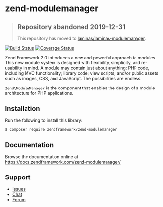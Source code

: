 # zend-modulemanager

> ## Repository abandoned 2019-12-31
>
> This repository has moved to [laminas/laminas-modulemanager](https://github.com/laminas/laminas-modulemanager).

[![Build Status](https://secure.travis-ci.org/zendframework/zend-modulemanager.svg?branch=master)](https://secure.travis-ci.org/zendframework/zend-modulemanager)
[![Coverage Status](https://coveralls.io/repos/github/zendframework/zend-modulemanager/badge.svg?branch=master)](https://coveralls.io/github/zendframework/zend-modulemanager?branch=master)

Zend Framework 2.0 introduces a new and powerful approach to modules. This new
module system is designed with flexibility, simplicity, and re-usability in mind.
A module may contain just about anything: PHP code, including MVC functionality;
library code; view scripts; and/or public assets such as images, CSS, and
JavaScript. The possibilities are endless.

`Zend\ModuleManager` is the component that enables the design of a module
architecture for PHP applications.

## Installation

Run the following to install this library:

```bash
$ composer require zendframework/zend-modulemanager
```

## Documentation

Browse the documentation online at https://docs.zendframework.com/zend-modulemanager/

## Support

* [Issues](https://github.com/zendframework/zend-modulemanager/issues/)
* [Chat](https://zendframework-slack.herokuapp.com/)
* [Forum](https://discourse.zendframework.com/)
